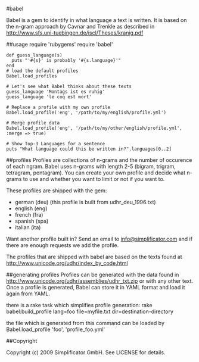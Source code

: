 #babel

Babel is a gem to identify in what language a text is written.
It is based on the n-gram approach by Cavnar and Trenkle as described 
in http://www.sfs.uni-tuebingen.de/iscl/Theses/kranig.pdf


##usage
    require 'rubygems'
    require 'babel'
    
    def guess_language(s)
      puts "'#{s}' is probably '#{s.language}'"
    end
    # load the default profiles
    Babel.load_profiles
    
    # Let's see what Babel thinks about these texts
    guess_language 'Montags ist es ruhig'
    guess_language 'le coq est mort'
    
    # Replace a profile with my own profile
    Babel.load_profile('eng', '/path/to/my/english/profile.yml')
    
    # Merge profile data
    Babel.load_profile('eng', '/path/to/my/other/english/profile.yml', :merge => true)
    
    # Show Top-3 Languages for a sentence
    puts "What language could this be written in?".languages[0..2]

##profiles
Profiles are collections of n-grams and the number of occurence of each ngram.
Babel uses n-grams with length 2-5 (bigram, trigram, tetragram, pentagram).
You can create your own profile and decide what n-grams to use and whether 
you want to limit or not if you want to.

These profiles are shipped with the gem: 
 * german (deu) (this profile is built from udhr_deu_1996.txt)
 * english (eng)
 * french (fra)
 * spanish (spa)
 * italian (ita)
 
Want another profile built in? Send an email to info@simplificator.com and if there are enough 
requests we add the profile.

The profiles that are shipped with babel are based on the texts found at
http://www.unicode.org/udhr/index_by_code.html

##generating profiles
Profiles can be generated with the data found in http://www.unicode.org/udhr/assemblies/udhr_txt.zip or with any other text.
Once a profile is generated, Babel can store it in YAML format and load it again from YAML.

there is a rake task which simplifies profile generation:
   rake babel:build_profile lang=foo file=myfile.txt dir=destination-directory

the file which is generated from this command can be loaded by 
   Babel.load_profile 'foo', 'profile_foo.yml'

##Copyright

Copyright (c) 2009 Simplificator GmbH. See LICENSE for details.
